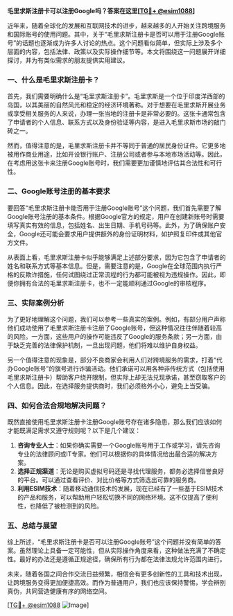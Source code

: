 **毛里求斯注册卡可以注册Google吗？答案在这里[[TG💪+ @esim1088](https://t.me/s/esim1088)]**

近年来，随着全球化的发展和互联网技术的进步，越来越多的人开始关注跨境服务和国际账号的使用问题。其中，关于“毛里求斯注册卡是否可以用于注册Google账号”的话题也逐渐成为许多人讨论的热点。这个问题看似简单，但实际上涉及多个层面的内容，包括法律、政策以及实际操作细节等。本文将围绕这一问题展开详细探讨，并为有类似需求的朋友提供实用建议。

### 一、什么是毛里求斯注册卡？

首先，我们需要明确什么是“毛里求斯注册卡”。毛里求斯是一个位于印度洋西部的岛国，以其美丽的自然风光和稳定的经济环境著称。对于想要在毛里求斯开展业务或享受相关服务的人来说，办理一张当地的注册卡是非常必要的。这张卡通常包含了申请者的个人信息、联系方式以及身份验证等内容，是进入毛里求斯市场的敲门砖之一。

然而，值得注意的是，毛里求斯注册卡并不等同于普通的居民身份证件。它更多地被用作商业用途，比如开设银行账户、注册公司或者参与本地市场活动等。因此，在考虑用这张卡来注册Google账号时，我们需要更加谨慎地评估其合法性和可行性。

### 二、Google账号注册的基本要求

要回答“毛里求斯注册卡能否用于注册Google账号”这个问题，我们首先需要了解Google账号注册的基本条件。根据Google官方的规定，用户在创建新账号时需要填写真实有效的信息，包括姓名、出生日期、手机号码等。此外，为了确保账户安全，Google还可能会要求用户提供额外的身份证明材料，如护照复印件或其他官方文件。

从表面上看，毛里求斯注册卡似乎能够满足上述部分要求，因为它包含了申请者的姓名和联系方式等基本信息。但是，需要注意的是，Google在全球范围内执行严格的反欺诈措施，任何试图绕过正常流程的行为都可能被视为违规操作。因此，即便你拥有合法的毛里求斯注册卡，也不一定能顺利通过Google的审核程序。

### 三、实际案例分析

为了更好地理解这个问题，我们可以参考一些真实的案例。例如，有部分用户声称他们成功使用了毛里求斯注册卡注册了Google账号，但这种情况往往伴随着较高的风险。一方面，这些用户的操作可能违反了Google的服务条款；另一方面，由于缺乏完善的法律保护机制，一旦出现问题，他们将难以维护自身权益。

另一个值得注意的现象是，部分不良商家会利用人们对跨境服务的需求，打着“代办Google账号”的旗号进行诈骗活动。他们承诺可以用各种非传统方式（包括使用毛里求斯注册卡）帮助客户绕开限制，但实际上却无法兑现承诺，甚至窃取客户的个人信息。因此，在选择服务提供商时，我们必须格外小心，避免上当受骗。

### 四、如何合法合规地解决问题？

既然直接使用毛里求斯注册卡注册Google账号存在诸多隐患，那么我们应该如何才能既满足需求又遵守规则呢？以下是几个建议：

1. **咨询专业人士**：如果你确实需要一个Google账号用于工作或学习，请先咨询专业的法律顾问或IT专家。他们可以根据你的具体情况给出最合适的解决方案。
2. **选择正规渠道**：无论是购买虚拟号码还是寻找代理服务，都务必选择信誉良好的平台。可以通过查看评价、对比价格等方式筛选出可靠的服务商。
3. **利用ESIM技术**：随着移动通信技术的发展，现在已经有了一些基于ESIM技术的产品和服务，可以帮助用户轻松切换不同的网络环境。这不仅提高了便利性，也降低了被检测到的风险。

### 五、总结与展望

综上所述，“毛里求斯注册卡是否可以注册Google账号”这个问题并没有简单的答案。虽然理论上具备一定可能性，但从实际操作角度来看，这种做法充满了不确定性。最好的办法还是遵循正规途径，确保所有行为都在法律法规允许范围内进行。

未来，随着各国之间合作交流日益频繁，相信会有更多创新性的工具和技术出现，让跨境服务变得更加便捷高效。而作为普通用户，我们也应该保持警惕，学会辨别真伪，共同营造健康有序的网络空间。

[[TG💪+ @esim1088](https://t.me/s/esim1088) ![Image](https://i.postimg.cc/4NQfJmqS/Snipaste-2025-05-13-00-14-12.png)]